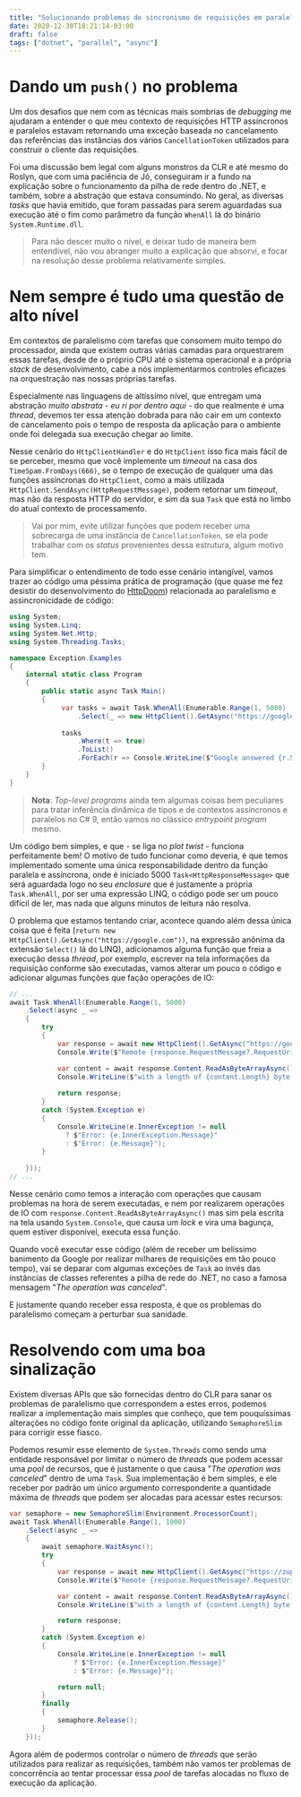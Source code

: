 ```yaml
---
title: "Solucionando problemas de sincronismo de requisições em paralelo com SemaphoreSlim"
date: 2020-12-30T18:21:14-03:00
draft: false
tags: ["dotnet", "parallel", "async"]
---
```


# Dando um `push()` no problema

Um dos desafios que nem com as técnicas mais sombrias de *debugging* me ajudaram a entender o que meu contexto de requisições HTTP assíncronos e paralelos estavam retornando uma exceção baseada no cancelamento das referências das instâncias dos vários `CancellationToken` utilizados para construir o cliente das requisições.

Foi uma discussão bem legal com alguns monstros da CLR e até mesmo do Roslyn, que com uma paciência de Jó, conseguiram ir a fundo na explicação sobre o funcionamento da pilha de rede dentro do .NET, e também, sobre a abstração que estava consumindo. No geral, as diversas _tasks_ que havia emitido, que foram passadas para serem aguardadas sua execução até o fim como parâmetro da função `WhenAll` lá do binário `System.Runtime.dll`.

> Para não descer muito o nível, e deixar tudo de maneira bem entendível, não vou abranger muito a explicação que absorvi, e focar na resolução desse problema relativamente simples.



# Nem sempre é tudo uma questão de alto nível

Em contextos de paralelismo com tarefas que consomem muito tempo do processador, ainda que existem outras várias camadas para orquestrarem essas tarefas, desde de o próprio CPU até o sistema operacional e a própria *stack* de desenvolvimento, cabe a nós implementarmos controles eficazes na orquestração nas nossas próprias tarefas.

Especialmente nas linguagens de altíssimo nível, que entregam uma abstração *muito abstrata - eu ri por dentro aqui -* do que realmente é uma *thread*, devemos ter essa atenção dobrada para não cair em um contexto de cancelamento pois o tempo de resposta da aplicação para o ambiente onde foi delegada sua execução chegar ao limite.

Nesse cenário do `HttpClientHandler` e do `HttpClient` isso fica mais fácil de se perceber, mesmo que você implemente um *timeout* na casa dos `TimeSpam.FromDays(666)`, se o tempo de execução de qualquer uma das funções assíncronas do `HttpClient`, como a mais utilizada `HttpClient.SendAsync(HttpRequestMessage)`, podem retornar um *timeout*, mas não da resposta HTTP do servidor, e sim da sua `Task` que está no limbo do atual contexto de processamento.

> Vai por mim, evite utilizar funções que podem receber uma sobrecarga de uma instância de `CancellationToken`, se ela pode trabalhar com os *status* provenientes dessa estrutura, algum motivo tem.

Para simplificar o entendimento de todo esse cenário intangível, vamos trazer ao código uma péssima prática de programação (que quase me fez desistir do desenvolvimento do [HttpDoom](https://github.com/BizarreNULL/httpdoom/)) relacionada ao paralelismo e assincronicidade de código:

```csharp
using System;
using System.Linq;
using System.Net.Http;
using System.Threading.Tasks;

namespace Exception.Examples
{
    internal static class Program
    {
        public static async Task Main()
        {
             var tasks = await Task.WhenAll(Enumerable.Range(1, 5000)
                 .Select(_ => new HttpClient().GetAsync("https://google.com")));
             
             tasks
                 .Where(t => true)
                 .ToList()
                 .ForEach(r => Console.WriteLine($"Google answered {r.StatusCode}"));
        }
    }
}
```

> **Nota**: *Top-level programs* ainda tem algumas coisas bem peculiares para tratar inferência dinâmica de tipos e de contextos assíncronos e paralelos no C# 9, então vamos no clássico *entrypoint program* mesmo.

Um código bem simples, e que - se liga no *plot twist* - funciona perfeitamente bem! O motivo de tudo funcionar como deveria, é que temos implementado somente uma única responsabilidade dentro da função paralela e assíncrona, onde é iniciado 5000 `Task<HttpResponseMessage>` que será aguardada logo no seu *enclosure* que é justamente a própria `Task.WhenAll`, por ser uma expressão LINQ, o código pode ser um pouco difícil de ler, mas nada que alguns minutos de leitura não resolva.

O problema que estamos tentando criar, acontece quando além dessa única coisa que é feita (`return new HttpClient().GetAsync("https://google.com"))`, na expressão anônima da extensão `Select()` lá do LINQ), adicionamos alguma função que freia a execução dessa *thread*, por exemplo, escrever na tela informações da requisição conforme são executadas, vamos alterar um pouco o código e adicionar algumas funções que fação operações de IO:

```csharp
// ...
await Task.WhenAll(Enumerable.Range(1, 5000)
    .Select(async _ =>
    {
        try
        {
            var response = await new HttpClient().GetAsync("https://google.com");
            Console.Write($"Remote {response.RequestMessage?.RequestUri} answered {response.StatusCode}, ");

            var content = await response.Content.ReadAsByteArrayAsync();
            Console.WriteLine($"with a length of {content.Length} byte(s)");
        
            return response;
        }
        catch (System.Exception e)
        {
            Console.WriteLine(e.InnerException != null
              ? $"Error: {e.InnerException.Message}"
              : $"Error: {e.Message}");
        }
        
    }));
// ...
```

Nesse cenário como temos a interação com operações que causam problemas na hora de serem executadas, e nem por realizarem operações de IO com `response.Content.ReadAsByteArrayAsync()` mas sim pela escrita na tela usando `System.Console`, que causa um *lock* e vira uma bagunça, quem estiver disponível, executa essa função.

Quando você executar esse código (além de receber um belíssimo banimento da Google por realizar milhares de requisições em tão pouco tempo), vai se deparar com algumas exceções de `Task` ao invés das instâncias de classes referentes a pilha de rede do .NET, no caso a famosa mensagem "*The operation was canceled*".

E justamente quando receber essa resposta, é que os problemas do paralelismo começam a perturbar sua sanidade.

# Resolvendo com uma boa sinalização

Existem diversas APIs que são fornecidas dentro do CLR para sanar os problemas de paralelismo que correspondem a estes erros, podemos realizar a implementação mais simples que conheço, que tem pouquíssimas alterações no código fonte original da aplicação, utilizando `SemaphoreSlim` para corrigir esse fiasco.

Podemos resumir esse elemento de `System.Threads` como sendo uma entidade responsável por limitar o número de *threads* que podem acessar uma *pool* de recursos, que é justamente o que causa  "*The operation was canceled*" dentro de uma `Task`. Sua implementação é bem simples, e ele receber por padrão um único argumento correspondente a quantidade máxima de *threads* que podem ser alocadas para acessar estes recursos:

```c#
var semaphore = new SemaphoreSlim(Environment.ProcessorCount);
await Task.WhenAll(Enumerable.Range(1, 1000)
    .Select(async _ =>
    {
        await semaphore.WaitAsync();
        try
        {
            var response = await new HttpClient().GetAsync("https://zup.com.br");
            Console.Write($"Remote {response.RequestMessage?.RequestUri} answered {response.StatusCode}, ");

            var content = await response.Content.ReadAsByteArrayAsync();
            Console.WriteLine($"with a length of {content.Length} byte(s)");

            return response;
        }
        catch (System.Exception e)
        {
            Console.WriteLine(e.InnerException != null
                ? $"Error: {e.InnerException.Message}"
                : $"Error: {e.Message}");

            return null;
        }
        finally
        {
            semaphore.Release();
        }
    }));
```

Agora além de podermos controlar o número de *threads* que serão utilizados para realizar as requisições, também não vamos ter problemas de concorrência ao tentar processar essa *pool* de tarefas alocadas no fluxo de execução da aplicação.

